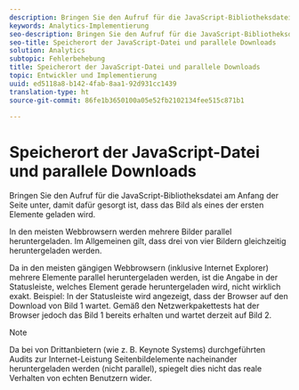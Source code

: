 ```yaml
---
description: Bringen Sie den Aufruf für die JavaScript-Bibliotheksdatei am Anfang der Seite unter, damit dafür gesorgt ist, dass das Bild als eines der ersten Elemente geladen wird.
keywords: Analytics-Implementierung
seo-description: Bringen Sie den Aufruf für die JavaScript-Bibliotheksdatei am Anfang der Seite unter, damit dafür gesorgt ist, dass das Bild als eines der ersten Elemente geladen wird.
seo-title: Speicherort der JavaScript-Datei und parallele Downloads
solution: Analytics
subtopic: Fehlerbehebung
title: Speicherort der JavaScript-Datei und parallele Downloads
topic: Entwickler und Implementierung
uuid: ed5118a8-b142-4fab-8aa1-92d931cc1439
translation-type: ht
source-git-commit: 86fe1b3650100a05e52fb2102134fee515c871b1

---
```



# Speicherort der JavaScript-Datei und parallele Downloads

Bringen Sie den Aufruf für die JavaScript-Bibliotheksdatei am Anfang der Seite unter, damit dafür gesorgt ist, dass das Bild als eines der ersten Elemente geladen wird.

In den meisten Webbrowsern werden mehrere Bilder parallel heruntergeladen. Im Allgemeinen gilt, dass drei von vier Bildern gleichzeitig heruntergeladen werden.

Da in den meisten gängigen Webbrowsern (inklusive Internet Explorer) mehrere Elemente parallel heruntergeladen werden, ist die Angabe in der Statusleiste, welches Element gerade heruntergeladen wird, nicht wirklich exakt. Beispiel: In der Statusleiste wird angezeigt, dass der Browser auf den Download von Bild 1 wartet. Gemäß den Netzwerkpakettests hat der Browser jedoch das Bild 1 bereits erhalten und wartet derzeit auf Bild 2.

>[!NOTE]
>
>Da bei von Drittanbietern (wie z. B. Keynote Systems) durchgeführten Audits zur Internet-Leistung Seitenbildelemente nacheinander heruntergeladen werden (nicht parallel), spiegelt dies nicht das reale Verhalten von echten Benutzern wider.

